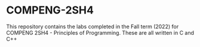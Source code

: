 # COMPENG-2SH4
This repository contains the labs completed in the Fall term (2022) for COMPENG 2SH4 - Principles of Programming. These are all written in C and C++
